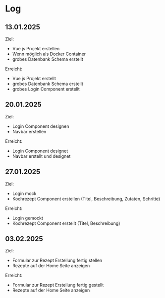 # Log

## 13.01.2025
Ziel:
- Vue js Projekt erstellen
- Wenn möglich als Docker Container
- grobes Datenbank Schema erstellt 

Erreicht:
- Vue js Projekt erstellt
- grobes Datenbank Schema erstellt
- grobes Login Component erstellt

## 20.01.2025
Ziel:
- Login Component designen
- Navbar erstellen

Erreicht:
- Login Component designet
- Navbar erstellt und designet

## 27.01.2025
Ziel:
- Login mock
- Kochrezept Component erstellen (Titel, Beschreibung, Zutaten, Schritte)

Erreicht:
- Login gemockt
- Kochrezept Component erstellt (Titel, Beschreibung)

## 03.02.2025
Ziel: 
- Formular zur Rezept Erstellung fertig stellen
- Rezepte auf der Home Seite anzeigen

Erreicht:
- Formular zur Rezept Erstellung fertig gestellt
- Rezepte auf der Home Seite anzeigen